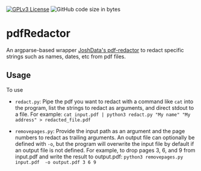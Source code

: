 [![GPLv3 License](https://img.shields.io/badge/License-GPL%20v3-yellow.svg)](https://opensource.org/licenses/)
![GitHub code size in bytes](https://img.shields.io/github/languages/code-size/aaylafetzer/pdfRedactor)
# pdfRedactor
An argparse-based wrapper [JoshData's pdf-redactor](https://github.com/JoshData/pdf-redactor) to redact specific strings
such as names, dates, etc from pdf files.

## Usage
To use
- ``redact.py``: Pipe the pdf you want to redact with a command like ``cat`` into the program, list the strings to 
redact as arguments, and direct stdout to a file. For example:
```cat input.pdf | python3 redact.py "My name" "My address" > redacted_file.pdf```

- ``removepages.py``: Provide the input path as an argument and the page numbers to redact as trailing arguments. An
output file can optionally be defined with ``-o``, but the program will overwrite the input file by default if an
output file is not defined. For example, to drop pages 3, 6, and 9 from input.pdf and write the result to output.pdf:
```python3 removepages.py input.pdf  -o output.pdf 3 6 9```